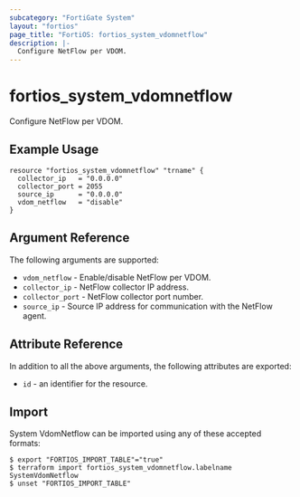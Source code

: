 ```yaml
---
subcategory: "FortiGate System"
layout: "fortios"
page_title: "FortiOS: fortios_system_vdomnetflow"
description: |-
  Configure NetFlow per VDOM.
---
```


# fortios_system_vdomnetflow
Configure NetFlow per VDOM.

## Example Usage

```hcl
resource "fortios_system_vdomnetflow" "trname" {
  collector_ip   = "0.0.0.0"
  collector_port = 2055
  source_ip      = "0.0.0.0"
  vdom_netflow   = "disable"
}
```

## Argument Reference


The following arguments are supported:

* `vdom_netflow` - Enable/disable NetFlow per VDOM.
* `collector_ip` - NetFlow collector IP address.
* `collector_port` - NetFlow collector port number.
* `source_ip` - Source IP address for communication with the NetFlow agent.


## Attribute Reference

In addition to all the above arguments, the following attributes are exported:
* `id` - an identifier for the resource.

## Import

System VdomNetflow can be imported using any of these accepted formats:
```
$ export "FORTIOS_IMPORT_TABLE"="true"
$ terraform import fortios_system_vdomnetflow.labelname SystemVdomNetflow
$ unset "FORTIOS_IMPORT_TABLE"
```
